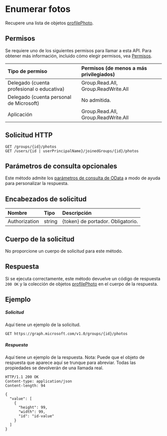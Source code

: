 # <a name="list-photos"></a>Enumerar fotos

Recupere una lista de objetos [profilePhoto](../resources/profilephoto.md).
## <a name="permissions"></a>Permisos
Se requiere uno de los siguientes permisos para llamar a esta API. Para obtener más información, incluido cómo elegir permisos, vea [Permisos](../../../concepts/permissions_reference.md).

|Tipo de permiso      | Permisos (de menos a más privilegiados)              |
|:--------------------|:---------------------------------------------------------|
|Delegado (cuenta profesional o educativa) | Group.Read.All, Group.ReadWrite.All    |
|Delegado (cuenta personal de Microsoft) | No admitida.    |
|Aplicación | Group.Read.All, Group.ReadWrite.All |

## <a name="http-request"></a>Solicitud HTTP
<!-- { "blockType": "ignored" } -->
```http
GET /groups/{id}/photos
GET /users/{id | userPrincipalName}/joinedGroups/{id}/photos
```
## <a name="optional-query-parameters"></a>Parámetros de consulta opcionales
Este método admite los [parámetros de consulta de OData](http://developer.microsoft.com/en-us/graph/docs/overview/query_parameters) a modo de ayuda para personalizar la respuesta.

## <a name="request-headers"></a>Encabezados de solicitud
| Nombre       | Tipo | Descripción|
|:-----------|:------|:----------|
| Authorization  | string  | {token} de portador. Obligatorio. |

## <a name="request-body"></a>Cuerpo de la solicitud
No proporcione un cuerpo de solicitud para este método.

## <a name="response"></a>Respuesta

Si se ejecuta correctamente, este método devuelve un código de respuesta `200 OK` y la colección de objetos [profilePhoto](../resources/profilephoto.md) en el cuerpo de la respuesta.
## <a name="example"></a>Ejemplo
##### <a name="request"></a>Solicitud
Aquí tiene un ejemplo de la solicitud.
<!-- {
  "blockType": "request",
  "name": "get_photos"
}-->
```http
GET https://graph.microsoft.com/v1.0/groups/{id}/photos
```
##### <a name="response"></a>Respuesta
Aquí tiene un ejemplo de la respuesta. Nota: Puede que el objeto de respuesta que aparece aquí se trunque para abreviar. Todas las propiedades se devolverán de una llamada real.
<!-- {
  "blockType": "response",
  "truncated": true,
  "@odata.type": "microsoft.graph.profilePhoto",
  "isCollection": true
} -->
```http
HTTP/1.1 200 OK
Content-type: application/json
Content-length: 94

{
  "value": [
    {
      "height": 99,
      "width": 99,
      "id": "id-value"
    }
  ]
}
```

<!-- uuid: 8fcb5dbc-d5aa-4681-8e31-b001d5168d79
2015-10-25 14:57:30 UTC -->
<!-- {
  "type": "#page.annotation",
  "description": "List photos",
  "keywords": "",
  "section": "documentation",
  "tocPath": ""
}-->